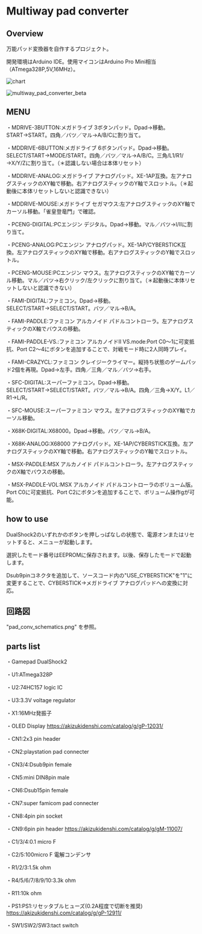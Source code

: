 # Multiway pad converter

## Overview

万能パッド変換器を自作するプロジェクト。

開発環境はArduino IDE。使用マイコンはArduino Pro Mini相当（ATmega328P,5V,16MHz）。

![chart](https://user-images.githubusercontent.com/5597377/174469409-51839756-9196-42b9-89b2-ea5085d715d5.png)

![multiway_pad_converter_beta](https://user-images.githubusercontent.com/5597377/174503133-65779209-de5d-49ed-879a-056d9470c409.jpg)

## MENU

・MDRIVE-3BUTTON:メガドライブ 3ボタンパッド。Dpad→移動。START→START。四角／バツ／マル→A/B/Cに割り当て。

・MDDRIVE-6BUTTON:メガドライブ 6ボタンパッド。Dpad→移動。SELECT/START→MODE/START。四角／バツ／マル→A/B/C。三角/L1/R1/→X/Y/Zに割り当て。（＊認識しない場合は本体リセット）

・MDDRIVE-ANALOG:メガドライブ アナログパッド。XE-1AP互換。左アナログスティックのXY軸で移動。右アナログスティックのY軸でスロットル。（＊起動後に本体リセットしないと認識できない）

・MDDRIVE-MOUSE:メガドライブ セガマウス:左アナログスティックのXY軸でカーソル移動。「雀皇登竜門」で確認。

・PCENG-DIGITAL:PCエンジン デジタル。Dpad→移動。マル／バツ→I/IIに割り当て。

・PCENG-ANALOG:PCエンジン アナログパッド。XE-1AP/CYBERSTICK互換。左アナログスティックのXY軸で移動。右アナログスティックのY軸でスロットル。

・PCENG-MOUSE:PCエンジン マウス。左アナログスティックのXY軸でカーソル移動。マル／バツ→右クリック/左クリックに割り当て。（＊起動後に本体リセットしないと認識できない）

・FAMI-DIGITAL:ファミコン。Dpad→移動。SELECT/START→SELECT/START。バツ／マル→B/A。

・FAMI-PADDLE:ファミコン アルカノイド パドルコントローラ。左アナログスティックのX軸でバウスの移動。

・FAMI-PADDLE-VS.:ファミコン アルカノイドII VS.mode:Port C0～1に可変抵抗、Port C2～4にボタンを追加することで、対戦モード時に2人同時プレイ。

・FAMI-CRAZYCL:ファミコン クレイジークライマー。縦持ち状態のゲームパッド2個を再現。Dpad→左手。四角／三角／マル／バツ→右手。

・SFC-DIGITAL:スーパーファミコン。Dpad→移動。SELECT/START→SELECT/START。バツ／マル→B/A。四角／三角→X/Y。L1／R1→L/R。

・SFC-MOUSE:スーパーファミコン マウス。左アナログスティックのXY軸でカーソル移動。

・X68K-DIGITAL:X68000。Dpad→移動。バツ／マル→B/A。

・X68K-ANALOG:X68000 アナログパッド。XE-1AP/CYBERSTICK互換。左アナログスティックのXY軸で移動。右アナログスティックのY軸でスロットル。

・MSX-PADDLE:MSX アルカノイド パドルコントローラ。左アナログスティックのX軸でバウスの移動。

・MSX-PADDLE-VOL:MSX アルカノイド パドルコントローラのボリューム版。Port C0に可変抵抗、Port C2にボタンを追加することで、ボリューム操作gが可能。


## how to use

DualShock2のいずれかのボタンを押しっぱなしの状態で、電源オンまたはリセットすると、メニューが起動します。

選択したモード番号はEEPROMに保存されます。以後、保存したモードで起動します。

Dsub9pinコネクタを追加して、ソースコード内の"USE_CYBERSTICK"を"1"に変更することで、CYBERSTICK→メガドライブ アナログパッドへの変換に対応。

## 回路図

"pad_conv_schematics.png" を参照。

## parts list

・Gamepad DualShock2

・U1:ATmega328P

・U2:74HC157 logic IC

・U3:3.3V voltage regulator

・X1:16MHz発振子

・OLED Display https://akizukidenshi.com/catalog/g/gP-12031/

・CN1:2x3 pin header

・CN2:playstation pad connecter

・CN3/4:Dsub9pin female

・CN5:mini DIN8pin male

・CN6:Dsub15pin female

・CN7:super famicom pad connecter

・CN8:4pin pin socket

・CN9:6pin pin header https://akizukidenshi.com/catalog/g/gM-11007/

・C1/3/4:0.1 micro F

・C2/5:100micro F 電解コンデンサ

・R1/2/3:1.5k ohm

・R4/5/6/7/8/9/10:3.3k ohm

・R11:10k ohm

・PS1:PS1:リセッタブルヒューズ(0.2A程度で切断を推奨) https://akizukidenshi.com/catalog/g/gP-12911/

・SW1/SW2/SW3:tact switch
